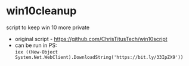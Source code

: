 # win10cleanup

script to keep win 10 more private

- original script - https://github.com/ChrisTitusTech/win10script
- can be run in PS:  
     `iex ((New-Object System.Net.WebClient).DownloadString('https://bit.ly/33IpZX9'))`